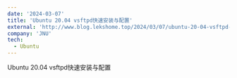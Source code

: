 ```yaml
---
date: '2024-03-07'
title: 'Ubuntu 20.04 vsftpd快速安装与配置'
external: 'http://www.blog.lekshome.top/2024/03/07/ubuntu-20-04-vsftpd-kuai-su-an-zhuang-yu-pei-zhi/'
company: 'JNU'
tech:
  - Ubuntu
---
```


Ubuntu 20.04 vsftpd快速安装与配置